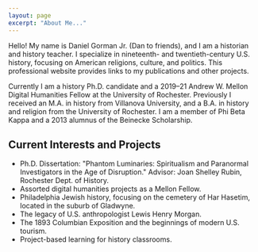 ```yaml
---
layout: page
excerpt: "About Me..."
---
```


Hello! My name is Daniel Gorman Jr. (Dan to friends), and I am a historian and history teacher. I specialize in nineteenth- and twentieth-century U.S. history, focusing on American religions, culture, and politics. This professional website provides links to my publications and other projects. 

Currently I am a history Ph.D. candidate and a 2019–21 Andrew W. Mellon Digital Humanities Fellow at the University of Rochester. Previously I received an M.A. in history from Villanova University, and a B.A. in history and religion from the University of Rochester. I am a member of Phi Beta Kappa and a 2013 alumnus of the Beinecke Scholarship. 

## Current Interests and Projects

- Ph.D. Dissertation: "Phantom Luminaries: Spiritualism and Paranormal Investigators in the Age of Disruption." Advisor: Joan Shelley Rubin, Rochester Dept. of History. 
- Assorted digital humanities projects as a Mellon Fellow.
- Philadelphia Jewish history, focusing on the cemetery of Har Hasetim, located in the suburb of Gladwyne. 
- The legacy of U.S. anthropologist Lewis Henry Morgan.
- The 1893 Columbian Exposition and the beginnings of modern U.S. tourism.
- Project-based learning for history classrooms. 
